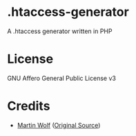 # .htaccess-generator
A .htaccess generator written in PHP

# License
GNU Affero General Public License v3

# Credits
* <a href="https://github.com/martinwolf" target="_blank">Martin Wolf</a> (<a href="https://github.com/martinwolf/testlab/blob/master/htaccess-creator/access.php" target="_blank">Original Source</a>)
